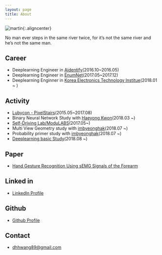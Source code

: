 ```yaml
---
layout: page
title: About
---
```


![martin]({{site.url}}/public/profile.png){:.aligncenter}

<p class="message">
  No man ever steps in the same river twice, for it’s not the same river and he’s not the same man.
</p>

## Career

* Deeplearning Engineer in [Aidentify](http://www.aidentify.io/)(2016.10~2016.05)
* Deeplearning Engineer in [EnumNet](https://www.enumcut.com/)(2017.05~2017.12)
* Deeplearning Enginner in [Korea Electronics Technology Institue](https://www.keti.re.kr/main/main.php)(2018.01 ~ )


## Activity

* [Lubycon - PixelStairs](https://github.com/Lubycon)(2015.05~2017.08)
* Binary Neural Network Study with [Haeyong Kwon](https://gogyzzz.blogspot.com/)(2018.03 ~)
* [Self-Driving Lab/ModuLABS](http://www.modulabs.co.kr/Self_Driving)(2017.05~)
* Multi View Geometry study with [imbyeonghak](https://www.facebook.com/profile.php?id=100002465812398&ref=br_rs)(2018.07 ~)
* Probability primer study with [imbyeonghak](https://www.facebook.com/profile.php?id=100002465812398&ref=br_rs)(2018.07 ~)
* [Deeplearning basic Study](https://github.com/Lubycon)(2018.08 ~)

## Paper

* [Hand Gesture Recognition Using sEMG Signals of the Forearm](https://www.dbpia.co.kr/Journal/ArticleDetail/NODE06664240?TotalCount=0&Seq=10&isIdentifyAuthor=1&Collection=0&isFullText=0&specificParam=0&SearchMethod=0&Page=1&PageSize=20)

## Linked in
* [LinkedIn Profile](https://www.linkedin.com/in/martin-hwang/)

## Github
* [Github Profile](https://github.com/ssaru)

## Contact

* dhhwang89@gmail.com


